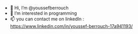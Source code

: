- 👋 Hi, I’m @youssefberrouch
- 👀 I’m interested in programming
- 📫 you can contact me on linkedIn : https://www.linkedin.com/in/youssef-berrouch-17a941193/

<!---
youssefberrouch/youssefberrouch is a ✨ special ✨ repository because its `README.md` (this file) appears on your GitHub profile.
You can click the Preview link to take a look at your changes.
--->

